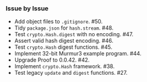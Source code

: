 ### Issue by Issue

 * Add object files to `.gitignore`. #50.
 * Tidy `package.json` for `hash.stream`. #48.
 * Test `crypto.Hash.digest` with no encoding. #47.
 * Assert valid hash digest encoding. #46.
 * Test `crypto.Hash` digest functions. #45.
 * Implement 32-bit Murmur3 example program. #44.
 * Upgrade Proof to 0.0.42. #42.
 * Implement `crypto.Hash` framework. #38.
 * Test legacy `update` and `digest` functions. #27.
